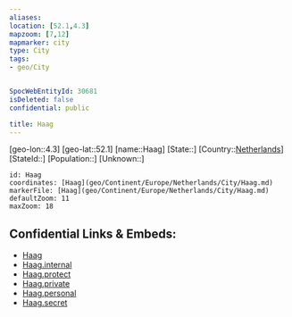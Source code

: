 ```yaml
---
aliases: 
location: [52.1,4.3]
mapzoom: [7,12] 
mapmarker: city 
type: City
tags:
- geo/City


SpocWebEntityId: 30681
isDeleted: false
confidential: public

title: Haag
---
```

[geo-lon::4.3]
[geo-lat::52.1]
[name::Haag]
[State::]
[Country::[Netherlands](geo/Continent/Europe/Netherlands.md)]
[StateId::]
[Population::]
[Unknown::]


```leaflet
id: Haag
coordinates: [Haag](geo/Continent/Europe/Netherlands/City/Haag.md)
markerFile: [Haag](geo/Continent/Europe/Netherlands/City/Haag.md)
defaultZoom: 11 
maxZoom: 18
```


## Confidential Links & Embeds: 
- [Haag](../../../../../../_public/geo/Continent/Europe/Netherlands/City/Haag.md) 
- [Haag.internal](../../../../../../_internal/geo/Continent/Europe/Netherlands/City/Haag.internal.md) 
- [Haag.protect](../../../../../../_protect/geo/Continent/Europe/Netherlands/City/Haag.protect.md) 
- [Haag.private](../../../../../../_private/geo/Continent/Europe/Netherlands/City/Haag.private.md) 
- [Haag.personal](../../../../../../_personal/geo/Continent/Europe/Netherlands/City/Haag.personal.md) 
- [Haag.secret](../../../../../../_secret/geo/Continent/Europe/Netherlands/City/Haag.secret.md) 
